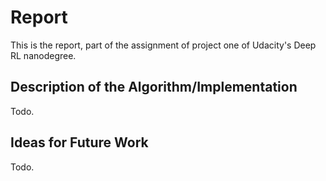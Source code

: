 # Report 

This is the report, part of the assignment of project one of Udacity's Deep RL nanodegree.  

## Description of the Algorithm/Implementation

Todo.   

## Ideas for Future Work

Todo.  




